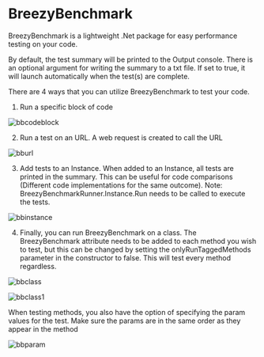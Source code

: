 # BreezyBenchmark

BreezyBenchmark is a lightweight .Net package for easy performance testing on your code.

By default, the test summary will be printed to the Output console. There is an optional argument for writing the summary to a txt file. If set to true, it will launch automatically when the test(s) are complete.

There are 4 ways that you can utilize BreezyBenchmark to test your code.

1. Run a specific block of code 

![bbcodeblock](https://user-images.githubusercontent.com/10837928/147970097-467b118e-648d-4a92-a27f-2b767c9934b2.PNG)

2. Run a test on an URL. A  web request is created to call the URL

![bburl](https://user-images.githubusercontent.com/10837928/147970168-235d44ac-8893-49f2-960a-09a29bde06cd.PNG)

3. Add tests to an Instance. When added to an Instance, all tests are printed in the summary. This can be useful for code comparisons (Different code implementations for the same outcome). 
Note: BreezyBenchmarkRunner.Instance.Run needs to be called to execute the tests.

![bbinstance](https://user-images.githubusercontent.com/10837928/147970353-7ee45d2c-3922-4f66-a2ce-cdd24580e123.PNG)

4. Finally, you can run BreezyBenchmark on a class. The BreezyBenchmark attribute needs to be added to each method you wish to test, but this can be changed by setting the onlyRunTaggedMethods parameter in the constructor to false. This will test every method regardless.

![bbclass](https://user-images.githubusercontent.com/10837928/147970816-6eb0e504-01cc-49e6-a93f-614515cab80b.PNG)

![bbclass1](https://user-images.githubusercontent.com/10837928/147970824-728f2d11-65ff-428a-a4a4-602f8a5cbfeb.PNG)

When testing methods, you also have the option of specifying the param values for the test. Make sure the params are in the same order as they appear in the method

![bbparam](https://user-images.githubusercontent.com/10837928/147970997-436a81be-044d-40d6-b979-0d3104a7bf68.PNG)
